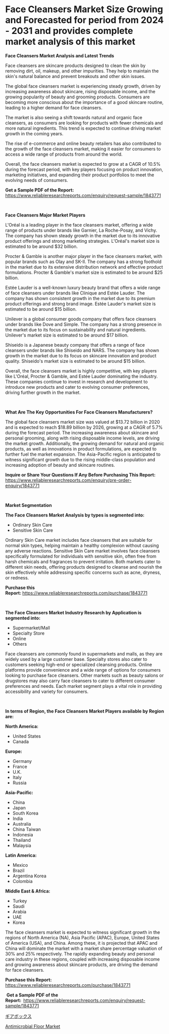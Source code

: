 <p><h1>Face Cleansers Market Size Growing and Forecasted for period from 2024 - 2031 and provides complete market analysis of this market</h1></p><p><strong>Face Cleansers Market Analysis and Latest Trends</strong></p>
<p><p>Face cleansers are skincare products designed to clean the skin by removing dirt, oil, makeup, and other impurities. They help to maintain the skin's natural balance and prevent breakouts and other skin issues.</p><p>The global face cleansers market is experiencing steady growth, driven by increasing awareness about skincare, rising disposable income, and the growing popularity of beauty and grooming products. Consumers are becoming more conscious about the importance of a good skincare routine, leading to a higher demand for face cleansers.</p><p>The market is also seeing a shift towards natural and organic face cleansers, as consumers are looking for products with fewer chemicals and more natural ingredients. This trend is expected to continue driving market growth in the coming years.</p><p>The rise of e-commerce and online beauty retailers has also contributed to the growth of the face cleansers market, making it easier for consumers to access a wide range of products from around the world.</p><p>Overall, the face cleansers market is expected to grow at a CAGR of 10.5% during the forecast period, with key players focusing on product innovation, marketing initiatives, and expanding their product portfolios to meet the evolving needs of consumers.</p></p>
<p><strong>Get a Sample PDF of the Report:&nbsp;</strong> <a href="https://www.reliableresearchreports.com/enquiry/request-sample/1843771">https://www.reliableresearchreports.com/enquiry/request-sample/1843771</a></p>
<p>&nbsp;</p>
<p><strong>Face Cleansers Major Market Players</strong></p>
<p><p>L'Oréal is a leading player in the face cleansers market, offering a wide range of products under brands like Garnier, La Roche-Posay, and Vichy. The company has shown steady growth in the market due to its innovative product offerings and strong marketing strategies. L'Oréal's market size is estimated to be around $32 billion.</p><p>Procter & Gamble is another major player in the face cleansers market, with popular brands such as Olay and SK-II. The company has a strong foothold in the market due to its extensive distribution network and effective product formulations. Procter & Gamble's market size is estimated to be around $25 billion.</p><p>Estée Lauder is a well-known luxury beauty brand that offers a wide range of face cleansers under brands like Clinique and Estée Lauder. The company has shown consistent growth in the market due to its premium product offerings and strong brand image. Estée Lauder's market size is estimated to be around $15 billion.</p><p>Unilever is a global consumer goods company that offers face cleansers under brands like Dove and Simple. The company has a strong presence in the market due to its focus on sustainability and natural ingredients. Unilever's market size is estimated to be around $17 billion.</p><p>Shiseido is a Japanese beauty company that offers a range of face cleansers under brands like Shiseido and NARS. The company has shown growth in the market due to its focus on skincare innovation and product quality. Shiseido's market size is estimated to be around $15 billion.</p><p>Overall, the face cleansers market is highly competitive, with key players like L'Oréal, Procter & Gamble, and Estée Lauder dominating the industry. These companies continue to invest in research and development to introduce new products and cater to evolving consumer preferences, driving further growth in the market.</p></p>
<p>&nbsp;</p>
<p><strong>What Are The Key Opportunities For Face Cleansers Manufacturers?</strong></p>
<p><p>The global face cleansers market size was valued at $13.72 billion in 2020 and is expected to reach $18.89 billion by 2026, growing at a CAGR of 5.7% during the forecast period. The increasing awareness about skincare and personal grooming, along with rising disposable income levels, are driving the market growth. Additionally, the growing demand for natural and organic products, as well as innovations in product formulations, are expected to further fuel the market expansion. The Asia-Pacific region is anticipated to witness significant growth due to the rising middle-class population and increasing adoption of beauty and skincare routines.</p></p>
<p><strong>Inquire or Share Your Questions If Any Before Purchasing This Report:</strong> <a href="https://www.reliableresearchreports.com/enquiry/pre-order-enquiry/1843771">https://www.reliableresearchreports.com/enquiry/pre-order-enquiry/1843771</a></p>
<p>&nbsp;</p>
<p><strong>Market Segmentation</strong></p>
<p><strong>The Face Cleansers Market Analysis by types is segmented into:</strong></p>
<p><ul><li>Ordinary Skin Care</li><li>Sensitive Skin Care</li></ul></p>
<p><p>Ordinary Skin Care market includes face cleansers that are suitable for normal skin types, helping maintain a healthy complexion without causing any adverse reactions. Sensitive Skin Care market involves face cleansers specifically formulated for individuals with sensitive skin, often free from harsh chemicals and fragrances to prevent irritation. Both markets cater to different skin needs, offering products designed to cleanse and nourish the skin effectively while addressing specific concerns such as acne, dryness, or redness.</p></p>
<p><strong>Purchase this Report:&nbsp;</strong><a href="https://www.reliableresearchreports.com/purchase/1843771">https://www.reliableresearchreports.com/purchase/1843771</a></p>
<p>&nbsp;</p>
<p><strong>The Face Cleansers Market Industry Research by Application is segmented into:</strong></p>
<p><ul><li>Supermarket/Mall</li><li>Specialty Store</li><li>Online</li><li>Others</li></ul></p>
<p><p>Face cleansers are commonly found in supermarkets and malls, as they are widely used by a large customer base. Specialty stores also cater to customers seeking high-end or specialized cleansing products. Online platforms provide convenience and a wide range of options for consumers looking to purchase face cleansers. Other markets such as beauty salons or drugstores may also carry face cleansers to cater to different consumer preferences and needs. Each market segment plays a vital role in providing accessibility and variety for consumers.</p></p>
<p>&nbsp;</p>
<p><strong>In terms of Region, the Face Cleansers Market Players available by Region are:</strong></p>
<p>
    <p> <strong> North America: </strong>
        <ul>
            <li>United States</li>
            <li>Canada</li>
        </ul>
        </p> 
    <p> <strong> Europe: </strong>
        <ul>
            <li>Germany</li>
            <li>France</li>
            <li>U.K.</li>
            <li>Italy</li>
            <li>Russia</li>
        </ul>
        </p> 
    <p> <strong> Asia-Pacific: </strong>
        <ul>
            <li>China</li>
            <li>Japan</li>
            <li>South Korea</li>
            <li>India</li>
            <li>Australia</li>
            <li>China Taiwan</li>
            <li>Indonesia</li>
            <li>Thailand</li>
            <li>Malaysia</li>
        </ul>
        </p> 
    <p> <strong> Latin America: </strong>
        <ul>
            <li>Mexico</li>
            <li>Brazil</li>
            <li>Argentina Korea</li>
            <li>Colombia</li>
        </ul>
        </p> 
    <p> <strong> Middle East & Africa: </strong>
        <ul>
            <li>Turkey</li>
            <li>Saudi</li>
            <li>Arabia</li>
            <li>UAE</li>
            <li>Korea</li>
        </ul>
    </p>
    </p>
<p><p>The face cleansers market is expected to witness significant growth in the regions of North America (NA), Asia Pacific (APAC), Europe, United States of America (USA), and China. Among these, it is projected that APAC and China will dominate the market with a market share percentage valuation of 30% and 25% respectively. The rapidly expanding beauty and personal care industry in these regions, coupled with increasing disposable income and growing awareness about skincare products, are driving the demand for face cleansers.</p></p>
<p><strong>Purchase this Report: </strong><a href="https://www.reliableresearchreports.com/purchase/1843771">https://www.reliableresearchreports.com/purchase/1843771</a></p>
<p>&nbsp;<strong>Get a Sample PDF of the Report:&nbsp;&nbsp;</strong><a href="https://www.reliableresearchreports.com/enquiry/request-sample/1843771">https://www.reliableresearchreports.com/enquiry/request-sample/1843771</a></p>
<p><strong></strong></p>
<p><p><a href="https://medium.com/@janrona788520/%E3%82%AE%E3%82%A2%E3%83%9C%E3%83%83%E3%82%AF%E3%82%B9%E5%B8%82%E5%A0%B4-%E7%A8%AE%E9%A1%9E-%E7%94%A8%E9%80%94-%E5%9C%B0%E7%90%86%E3%81%AB%E3%82%88%E3%82%8B%E5%8C%85%E6%8B%AC%E7%9A%84%E3%81%AA%E8%A9%95%E4%BE%A1-46e23b3e9062">ギアボックス</a></p><p><a href="https://github.com/moyahfrancoestellec51j635wcx/Market-Research-Report-List-1/blob/main/antimicrobial-floor-market.md">Antimicrobial Floor Market</a></p></p>
